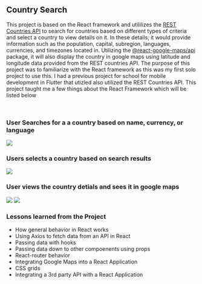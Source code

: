<h2>Country Search</h2>
<p>This project is based on the React framework and utililizes the <a href src="https://restcountries.com/">REST Countries API</a> to search for countries based on different types of criteria and select a country to view details on it. In these details, it would provide information such as the population, capital, subregion, languages, currencies, and timezones located in. Utilizing the <a href="https://www.npmjs.com/package/@react-google-maps/api">@react-google-maps/api</a> package, it will also display the country in google maps using latitude and longitude data provided from the REST countries API. The purpose of this project was to familiarize with the React framework as this was my first solo project to use this. I had a previous project for school for mobile development in Flutter that utizled also utilized the REST Countries API. This project taught me a few things about the React Framework which will be listed below</p></br> 
<h3>User Searches for a a country based on name, currency, or language</h3>
<img src="https://user-images.githubusercontent.com/93947154/270463256-e6a1ee3b-a006-4dd1-9dcf-a3fec3cb5aa6.png"></img>
<h3>Users selects a country based on search results</h3>
<img src="https://github.com/Mcbalsa/country/assets/93947154/a6852ba3-ec6b-4af6-9659-b78096bf48f4"></img>
<h3>User views the country detials and sees it in google maps</h3>
<img src="https://user-images.githubusercontent.com/93947154/270463282-80f50039-553c-4407-bd76-6d29a1a03918.png"></img>
<img src="https://user-images.githubusercontent.com/93947154/270463299-f5b89a72-63c8-4619-bf7c-f265356251f2.png"></img>
</br>
<h3>Lessons learned from the Project</h3>
<ul>
<li>How general behavior in React works</li>
<li>Using Axios to fetch data from an API in React</li>
<li>Passing data with hooks</li>
<li>Passing data down to other compoenents using props</li>
<li>React-router behavior</li>
<li>Integrating Google Maps into a React Application</li>
<li>CSS grids</li>
<li>Integrating a 3rd party API with a React Application</li>
</ul>
